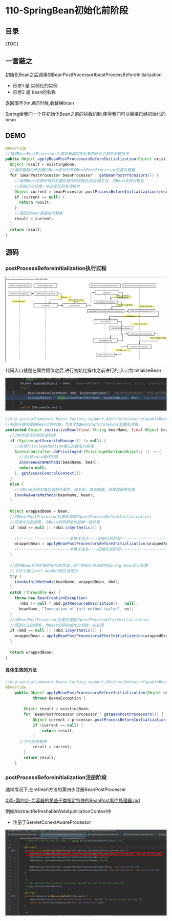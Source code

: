 # 110-SpringBean初始化前阶段

## 目录

[TOC]

## 一言蔽之

初始化Bean之后调用的BeanPostProcessor#postProcessBeforeInitialization

- 形参1 是 实例化的实例
- 形参2 是 bean的名称

返回值不为null的时候,会替换bean

Spring给我们一个在初始化Bean之前的拦截机制,使得我们可以替换已经初始化的bean

## DEMO

```java
@Override
//调用BeanPostProcessor后置处理器实例对象初始化之前的处理方法
public Object applyBeanPostProcessorsBeforeInitialization(Object existingBean, String beanName)throws BeansException {
  Object result = existingBean;
  //遍历容器为所创建的Bean添加的所有BeanPostProcessor后置处理器
  for (BeanPostProcessor beanProcessor : getBeanPostProcessors()) {
    //调用Bean实例所有的后置处理中的初始化前处理方法，为Bean实例对象在
    //初始化之前做一些自定义的处理操作
    Object current = beanProcessor.postProcessBeforeInitialization(result, beanName);
    if (current == null) {
      return result;
    }
    //返回的bean直接进行替换
    result = current;
  }
  return result;
}
```

## 源码

### postProcessBeforeInitialization执行过程

![image-20201125221451477](../../assets/image-20201125221451477.png)

代码入口就是在属性赋值之后,进行初始化操作之前进行的,入口为initializeBean

![image-20201126000429923](../../assets/image-20201126000429923.png)

```java
//org.springframework.beans.factory.support.AbstractAutowireCapableBeanFactory#initializeBean 
//初始容器创建的Bean实例对象，为其添加BeanPostProcessor后置处理器
protected Object initializeBean(final String beanName, final Object bean, @Nullable RootBeanDefinition mbd) {
  //JDK的安全机制验证权限
  if (System.getSecurityManager() != null) {
    //实现PrivilegedAction接口的匿名内部类
    AccessController.doPrivileged((PrivilegedAction<Object>) () -> {
      //执行Aware操作回调
      invokeAwareMethods(beanName, bean);
      return null;
    }, getAccessControlContext());
  }
  else {
    //为Bean实例对象包装相关属性，如名称，类加载器，所属容器等信息
    invokeAwareMethods(beanName, bean);
  }

  Object wrappedBean = bean;
  //对BeanPostProcessor后置处理器的postProcessBeforeInitialization
  //回调方法的调用，为Bean实例初始化前做一些处理
  if (mbd == null || !mbd.isSynthetic()) {

    //----------------------本章关注点----初始化前阶段-----------------------------------------//
    wrappedBean = applyBeanPostProcessorsBeforeInitialization(wrappedBean, beanName);
    //----------------------本章关注点----初始化前阶段-----------------------------------------//
  }

  //调用Bean实例对象初始化的方法，这个初始化方法是在Spring Bean定义配置
  //文件中通过init-method属性指定的
  try {
    invokeInitMethods(beanName, wrappedBean, mbd);
  }
  catch (Throwable ex) {
    throw new BeanCreationException(
      (mbd != null ? mbd.getResourceDescription() : null),
      beanName, "Invocation of init method failed", ex);
  }
  //对BeanPostProcessor后置处理器的postProcessAfterInitialization
  //回调方法的调用，为Bean实例初始化之后做一些处理
  if (mbd == null || !mbd.isSynthetic()) {
    wrappedBean = applyBeanPostProcessorsAfterInitialization(wrappedBean, beanName);
  }

  return wrappedBean;
}
```

#### 具体生效的方法

```java
//org.springframework.beans.factory.support.AbstractAutowireCapableBeanFactory#applyBeanPostProcessorsBeforeInstantiation	
@Override
	public Object applyBeanPostProcessorsBeforeInitialization(Object existingBean, String beanName)
			throws BeansException {

		Object result = existingBean;
		for (BeanPostProcessor processor : getBeanPostProcessors()) {
			Object current = processor.postProcessBeforeInitialization(result, beanName);
			if (current == null) {
				return result;
			}
      //不为空则替换
			result = current;
		}
		return result;
	}
```

### postProcessBeforeInitialization注册阶段

通常情况下,在refresh方法的第四步注册BeanPostProcesser

 [035-第四步-为容器的某些子类指定特殊的BeanPost事件处理器.md](../080-Spring拓展点/035-第四步-为容器的某些子类指定特殊的BeanPost事件处理器.md) 

例如AbstractRefreshableWebApplicationContext中

- 注册了ServletConextAwareProcessor

![image-20201126154230077](../../assets/image-20201126154230077.png)



